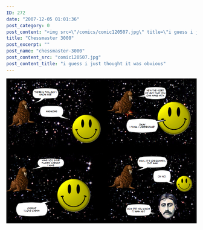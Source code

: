 ```yaml
---
ID: 272
date: "2007-12-05 01:01:36"
post_category: 0
post_content: "<img src=\"/comics/comic120507.jpg\" title=\"i guess i just thought it was obvious\" />"
title: "Chessmaster 3000"
post_excerpt: ""
post_name: "chessmaster-3000"
post_content_src: "comic120507.jpg"
post_content_title: "i guess i just thought it was obvious"
---
```



[![i guess i just thought it was obvious](/comics-hi-res/comic120507.jpg)](/comics-hi-res/comic120507.jpg "i guess i just thought it was obvious")
